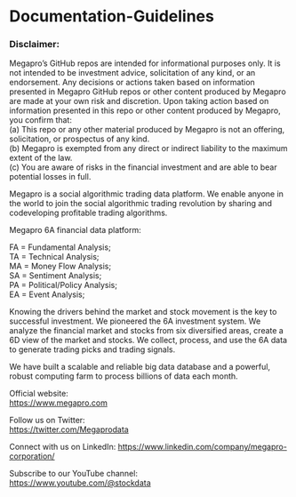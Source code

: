 # Documentation-Guidelines   

### Disclaimer: 
Megapro’s GitHub repos are intended for informational purposes only. It is not intended to be investment advice, solicitation of any kind, or an endorsement. Any decisions or actions taken based on information presented in Megapro GitHub repos or other content produced by Megapro are made at your own risk and discretion. Upon taking action based on information presented in this repo or other content produced by Megapro, you confirm that:  
(a) This repo or any other material produced by Megapro is not an offering, solicitation, or prospectus of any kind.     
(b) Megapro is exempted from any direct or indirect liability to the maximum extent of the law.     
(c) You are aware of risks in the financial investment and are able to bear potential losses in full. 

Megapro is a social algorithmic trading data platform. We enable anyone in the world to join the social algorithmic trading revolution by sharing and codeveloping profitable trading algorithms.

Megapro 6A financial data platform:

FA = Fundamental Analysis;  
TA = Technical Analysis;  
MA = Money Flow Analysis;  
SA = Sentiment Analysis;  
PA = Political/Policy Analysis;  
EA = Event Analysis;  

Knowing the drivers behind the market and stock movement is the key to successful investment. We pioneered the 6A investment system. We analyze the financial market and stocks from six diversified areas, create a 6D view of the market and stocks. We collect, process, and use the 6A data to generate trading picks and trading signals.

We have built a scalable and reliable big data database and a powerful, robust computing farm to process billions of data each month.

Official website:  
https://www.megapro.com

Follow us on Twitter:  
https://twitter.com/Megaprodata

Connect with us on LinkedIn:
https://www.linkedin.com/company/megapro-corporation/

Subscribe to our YouTube channel:  
https://www.youtube.com/@stockdata
